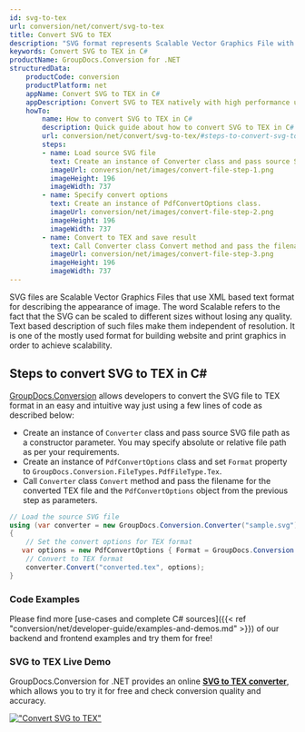 ```yaml
---
id: svg-to-tex
url: conversion/net/convert/svg-to-tex
title: Convert SVG to TEX
description: "SVG format represents Scalable Vector Graphics File with .svg extension. Learn how to convert SVG to TEX file programmatically in C# language using GroupDocs.Conversion for .NET library."
keywords: Convert SVG to TEX in C#
productName: GroupDocs.Conversion for .NET
structuredData:
    productCode: conversion
    productPlatform: net
    appName: Convert SVG to TEX in C#
    appDescription: Convert SVG to TEX natively with high performance using C# language and server side GroupDocs.Conversion for .NET APIs, without the use of any software like Microsoft or Open Office.
    howTo:
        name: How to convert SVG to TEX in C# 
        description: Quick guide about how to convert SVG to TEX in C# with high performance and accuracy.
        url: conversion/net/convert/svg-to-tex/#steps-to-convert-svg-to-tex-in-c
        steps:
        - name: Load source SVG file 
          text: Create an instance of Converter class and pass source SVG file path as a constructor parameter. You may specify absolute or relative file path as per your requirements. 
          imageUrl: conversion/net/images/convert-file-step-1.png
          imageHeight: 196
          imageWidth: 737
        - name: Specify convert options 
          text: Create an instance of PdfConvertOptions class.
          imageUrl: conversion/net/images/convert-file-step-2.png
          imageHeight: 196
          imageWidth: 737
        - name: Convert to TEX and save result 
          text: Call Converter class Convert method and pass the filename for the converted HTML file and the PdfConvertOptions object from the previous step as parameters.
          imageUrl: conversion/net/images/convert-file-step-3.png
          imageHeight: 196
          imageWidth: 737
---
```


SVG files are Scalable Vector Graphics Files that use XML based text format for describing the appearance of image. The word Scalable refers to the fact that the SVG can be scaled to different sizes without losing any quality. Text based description of such files make them independent of resolution. It is one of the mostly used format for building website and print graphics in order to achieve scalability.

## Steps to convert SVG to TEX in C#

[GroupDocs.Conversion](https://products.groupdocs.com/conversion/net) allows developers to convert the SVG file to TEX format in an easy and intuitive way just using a few lines of code as described below:

* Create an instance of `Converter` class and pass source SVG file path as a constructor parameter. You may specify absolute or relative file path as per your requirements. 
* Create an instance of `PdfConvertOptions` class and set `Format` property to `GroupDocs.Conversion.FileTypes.PdfFileType.Tex`.
* Call `Converter` class `Convert` method and pass the filename for the converted TEX file and the `PdfConvertOptions` object from the previous step as parameters.

```csharp
// Load the source SVG file
using (var converter = new GroupDocs.Conversion.Converter("sample.svg"))
{
    // Set the convert options for TEX format
   var options = new PdfConvertOptions { Format = GroupDocs.Conversion.FileTypes.PdfFileType.Tex };
    // Convert to TEX format
    converter.Convert("converted.tex", options);
}
```

### Code Examples

Please find more [use-cases and complete C# sources]({{< ref "conversion/net/developer-guide/examples-and-demos.md" >}}) of our backend and frontend examples and try them for free!

### SVG to TEX Live Demo

GroupDocs.Conversion for .NET provides an online [**SVG to TEX converter**](https://products.groupdocs.app/conversion/svg-to-tex), which allows you to try it for free and check conversion quality and accuracy.

[!["Convert SVG to TEX"](conversion/net/images/convert-to-tex/convert-svg-to-tex.png)](https://products.groupdocs.app/conversion/svg-to-tex)